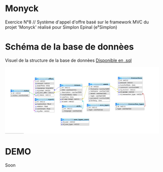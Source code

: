 # Monyck
Exercice N°8 // Système d'appel d'offre basé sur le framework MVC du projet 'Monyck' réalisé pour Simplon Epinal (e²Simplon) 

# Schéma de la base de donnèes
Visuel de la structure de la base de donnèes [Disponible en .sql](
https://github.com/bZez/Monyck/blob/step3/monyckDB.sql)

![APERCU](https://raw.githubusercontent.com/bZez/Monyck/step3/Screenshot-2017-11-16%20localhost%20localhost%20monyckDB%20phpMyAdmin%204%207%205.png)

# DEMO
Soon
